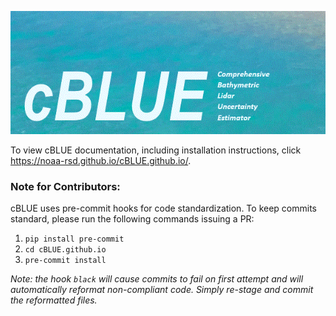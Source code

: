 ![image info](./cBLUE_readme.gif)

To view cBLUE documentation, including installation instructions, click https://noaa-rsd.github.io/cBLUE.github.io/.

### Note for Contributors:

cBLUE uses pre-commit hooks for code standardization. To keep commits standard, please run the following commands issuing a PR:

 1. `pip install pre-commit`
 2. `cd cBLUE.github.io`
 3. `pre-commit install`

*Note: the hook `black` will cause commits to fail on first attempt and will automatically reformat non-compliant code. Simply re-stage and commit the reformatted files.* 
